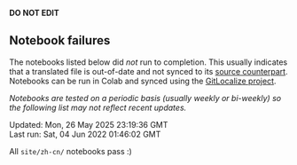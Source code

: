__DO NOT EDIT__

## Notebook failures

The notebooks listed below did *not* run to completion. This usually indicates
that a translated file is out-of-date and not synced to its
[source counterpart](../en-snapshot/). Notebooks can be run in Colab and synced
using the [GitLocalize project](https://gitlocalize.com/tensorflow/docs-l10n).

*Notebooks are tested on a periodic basis (usually weekly or bi-weekly) so the
following list may not reflect recent updates.*

Updated: Mon, 26 May 2025 23:19:36 GMT<br/>
Last run: Sat, 04 Jun 2022 01:46:02 GMT

All <code>site/zh-cn/</code> notebooks pass :)

